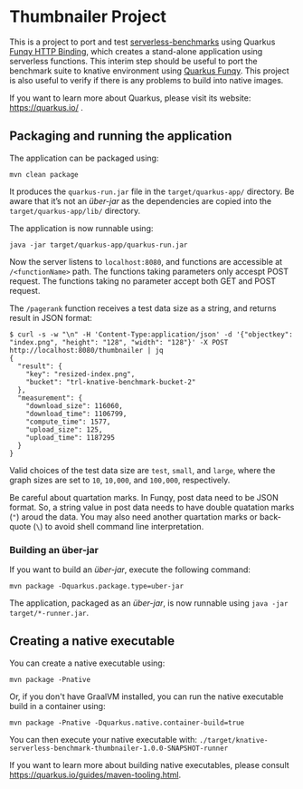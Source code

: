 # Thumbnailer Project

This is a project to port and test [serverless-benchmarks](https://github.com/spcl/serverless-benchmarks) using Quarkus
[Funqy HTTP Binding](https://quarkus.io/guides/funqy-http), which creates a stand-alone application using serverless functions.
This interim step should be useful to port the benchmark suite to knative environment using [Quarkus Funqy](https://quarkus.io/guides/funqy).
This project is also useful to verify if there is any problems to build into native images.

If you want to learn more about Quarkus, please visit its website: https://quarkus.io/ .

## Packaging and running the application

The application can be packaged using:
```shell script
mvn clean package
```
It produces the `quarkus-run.jar` file in the `target/quarkus-app/` directory.
Be aware that it’s not an _über-jar_ as the dependencies are copied into the `target/quarkus-app/lib/` directory.

The application is now runnable using:
```shell script
java -jar target/quarkus-app/quarkus-run.jar
```

Now the server listens to `localhost:8080`, and functions are accessible at `/<functionName>` path. 
The functions taking parameters only accespt POST request. The functions taking no parameter accept both GET and POST request.

The `/pagerank` function receives a test data size as a string, and returns result in JSON format:
```
$ curl -s -w "\n" -H 'Content-Type:application/json' -d '{"objectkey": "index.png", "height": "128", "width": "128"}' -X POST http://localhost:8080/thumbnailer | jq
{
  "result": {
    "key": "resized-index.png",
    "bucket": "trl-knative-benchmark-bucket-2"
  },
  "measurement": {
    "download_size": 116060,
    "download_time": 1106799,
    "compute_time": 1577,
    "upload_size": 125,
    "upload_time": 1187295
  }
}

```
Valid choices of the test data size are `test`, `small`, and `large`, where the graph sizes are set to `10`, `10,000`, and `100,000`, respectively.

Be careful about quartation marks. In Funqy, post data need to be JSON format. So, a string value in post data needs to have double quatation marks (`"`)
aroud the data. You may also need another quartation marks or back-quote (`\`) to avoid shell command line interpretation.

### Building an über-jar
If you want to build an _über-jar_, execute the following command:
```shell script
mvn package -Dquarkus.package.type=uber-jar
```

The application, packaged as an _über-jar_, is now runnable using `java -jar target/*-runner.jar`.

## Creating a native executable

You can create a native executable using: 
```shell script
mvn package -Pnative
```

Or, if you don't have GraalVM installed, you can run the native executable build in a container using: 
```shell script
mvn package -Pnative -Dquarkus.native.container-build=true
```

You can then execute your native executable with: `./target/knative-serverless-benchmark-thumbnailer-1.0.0-SNAPSHOT-runner`

If you want to learn more about building native executables, please consult https://quarkus.io/guides/maven-tooling.html.
